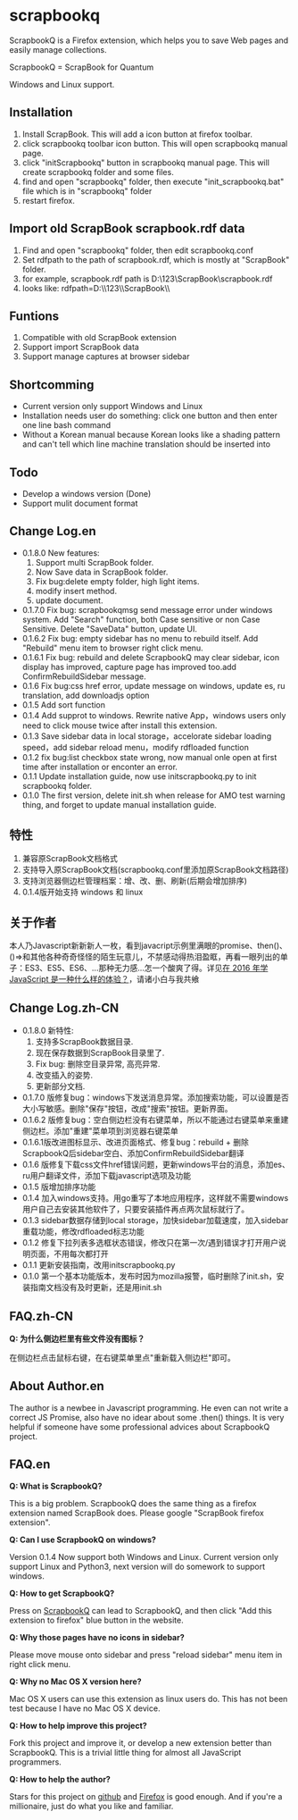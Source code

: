 # scrapbookq

ScrapbookQ is a Firefox extension, which helps you to save Web pages and easily manage collections.

ScrapbookQ = ScrapBook for Quantum

Windows and Linux support.

## Installation

1. Install ScrapBook. This will add a icon button at firefox toolbar.
1. click scrapbookq toolbar icon button. This will open scrapbookq manual page.
1. click "initScrapbookq" button in scrapbookq manual page.  This will create scrapbookq folder and some files.
1. find and open "scrapbookq" folder, then execute "init_scrapbookq.bat" file which is in "scrapbookq" folder
1. restart firefox.

## Import old ScrapBook scrapbook.rdf data

1. Find and open "scrapbookq" folder, then edit scrapbookq.conf
1. Set rdfpath to the path of scrapbook.rdf, which is mostly at "ScrapBook" folder.
1. for example, scrapbook.rdf path is D:\123\ScrapBook\scrapbook.rdf 
1. looks like: rdfpath=D:\\\\123\\\\ScrapBook\\\\
    
## Funtions

1. Compatible with old ScrapBook extension
1. Support import ScrapBook data
1. Support manage captures at browser sidebar

## Shortcomming

* Current version only support Windows and Linux
* Installation needs user do something: click one button and then enter one line bash command
* Without a Korean manual because Korean looks like a shading pattern and can't tell which line machine translation should be inserted into

## Todo

* Develop a windows version (Done)
* Support mulit document format

## Change Log.en

* 0.1.8.0 New features:
    1. Support multi ScrapBook folder.
    1. Now Save data in ScrapBook folder.
    1. Fix bug:delete empty folder, high light items. 
    1. modify insert method.
    1. update document.
* 0.1.7.0 Fix bug: scrapbookqmsg send message error under windows system. Add "Search" function, both Case sensitive or non Case Sensitive. Delete "SaveData" button, update UI.
* 0.1.6.2 Fix bug: empty sidebar has no menu to rebuild itself. Add "Rebuild" menu item to browser right click menu.
* 0.1.6.1 Fix bug: rebuild and delete ScrapbookQ may clear sidebar, icon display has improved, capture page has improved too.add ConfirmRebuildSidebar message.
* 0.1.6 Fix bug:css href error, update message on windows, update es, ru translation, add downloadjs option
* 0.1.5 Add sort function
* 0.1.4 Add supprot to windows. Rewrite native App，windows users only need to click mouse twice after install this extension.
* 0.1.3 Save sidebar data in local storage，accelorate sidebar loading speed，add sidebar reload menu，modify rdfloaded function
* 0.1.2 fix bug:list checkbox state wrong, now manual onle open at first time after installation or enconter an error.
* 0.1.1 Update installation guide, now use initscrapbookq.py to init scrapbookq folder.
* 0.1.0 The first version, delete init.sh when release for AMO test warning thing, and forget to update manual installation guide.

## 特性

1. 兼容原ScrapBook文档格式
1. 支持导入原ScrapBook文档(scrapbookq.conf里添加原ScrapBook文档路径)
1. 支持浏览器侧边栏管理档案：增、改、删、刷新(后期会增加排序)
1. 0.1.4版开始支持 windows 和 linux

## 关于作者

本人乃Javascript新新新人一枚，看到javacript示例里满眼的promise、then()、()=>和其他各种奇奇怪怪的陌生玩意儿，不禁感动得热泪盈眶，再看一眼列出的单子：ES3、ES5、ES6、...那种无力感...怎一个酸爽了得。详见[在 2016 年学 JavaScript 是一种什么样的体验？](https://zhuanlan.zhihu.com/p/22782487)，请诸小白与我共飨

## Change Log.zh-CN

* 0.1.8.0 新特性:
    1. 支持多ScrapBook数据目录.
    1. 现在保存数据到ScrapBook目录里了.
    1. Fix bug: 删除空目录异常, 高亮异常.
    1. 改变插入的姿势.
    1. 更新部分文档.
* 0.1.7.0 版修复bug：windows下发送消息异常。添加搜索功能，可以设置是否大小写敏感。删除"保存"按钮，改成"搜索"按钮。更新界面。
* 0.1.6.2 版修复bug：空白侧边栏没有右键菜单，所以不能通过右键菜单来重建侧边栏。添加"重建"菜单项到浏览器右键菜单
* 0.1.6.1版改进图标显示、改进页面格式、修复bug：rebuild + 删除 ScrapbookQ后sidebar空白、添加ConfirmRebuildSidebar翻译
* 0.1.6 版修复下载css文件href错误问题，更新windows平台的消息，添加es、ru用户翻译文件，添加下载javascript选项及功能
* 0.1.5 版增加排序功能
* 0.1.4 加入windows支持。用go重写了本地应用程序，这样就不需要windows用户自己去安装其他软件了，只要安装插件再点两次鼠标就行了。
* 0.1.3 sidebar数据存储到local storage，加快sidebar加载速度，加入sidebar重载功能，修改rdfloaded标志功能
* 0.1.2 修复下拉列表多选框状态错误，修改只在第一次/遇到错误才打开用户说明页面，不用每次都打开
* 0.1.1 更新安装指南，改用initscrapbookq.py
* 0.1.0 第一个基本功能版本，发布时因为mozilla报警，临时删除了init.sh，安装指南文档没有及时更新，还是用init.sh

## FAQ.zh-CN

**Q:  为什么侧边栏里有些文件没有图标？**

在侧边栏点击鼠标右键，在右键菜单里点"重新载入侧边栏"即可。

## About Author.en

The author is a newbee in Javascript programming. He even can not write a correct JS Promise, also have no idear about some .then() things. It is very helpful if someone have some professional advices about ScrapbookQ project.

## FAQ.en

**Q: What is ScrapbookQ?**

This is a big problem. ScrapbookQ does the same thing as a firefox extension named ScrapBook does. Please google "ScrapBook firefox extension".

**Q: Can I use ScrapbookQ on windows?**

Version 0.1.4 Now support both Windows and Linux.
Current version only support Linux and Python3, next version will do somework to support windows.

**Q: How to get ScrapbookQ?**

Press on [ScrapbookQ](https://addons.mozilla.org/firefox/addon/scrapbookq) can lead to ScrapbookQ, and then click "Add this extension to firefox" blue button in the website.

**Q: Why those pages have no icons in sidebar?**

Please move mouse onto sidebar and press "reload sidebar" menu item in right click menu.

**Q: Why no Mac OS X version here?**

Mac OS X users can use this extension as linux users do.
This has not been test because I have no Mac OS X device.

**Q: How to help improve this project?**

Fork this project and improve it, or develop a new extension better than ScrapbookQ. This is a trivial little thing for almost all JavaScript programmers.

**Q: How to help the author?**

Stars for this project on [github](https://github.com/tahama/scrapbookq) and [Firefox](https://addons.mozilla.org/firefox/addon/scrapbookq) is good enough. And if you're a millionaire, just do what you like and familiar.
